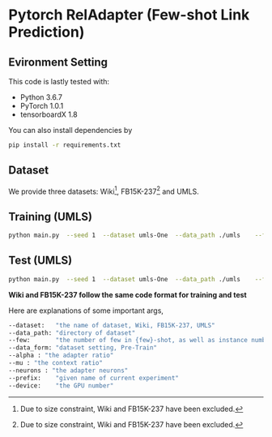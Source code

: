 # Pytorch RelAdapter (Few-shot Link Prediction)

## Evironment Setting
This code is lastly tested with:
* Python 3.6.7
* PyTorch 1.0.1
* tensorboardX 1.8

You can also install dependencies by
```bash
pip install -r requirements.txt
```

## Dataset
We provide three datasets: Wiki[^1], FB15K-237[^1] and UMLS.


## Training (UMLS)
```bash
python main.py  --seed 1  --dataset umls-One  --data_path ./umls    --few 3  --step train  --mu 0.3  --alpha 0.1 --neuron 50    --eval_by_rel False   --prefix umlsone_3shot_pretrain  --device 0
```

## Test (UMLS)
```bash
python main.py  --seed 1  --dataset umls-One  --data_path ./umls    --few 3  --step test  --mu 0.3  --alpha 0.1 --neuron 50    --eval_by_rel True --prefix umlsone_3shot_pretrain  --device 0
```
**Wiki and FB15K-237 follow the same code format for training and test**

Here are explanations of some important args,

```bash
--dataset:   "the name of dataset, Wiki, FB15K-237, UMLS"
--data_path: "directory of dataset"
--few:       "the number of few in {few}-shot, as well as instance number in support set"
--data_form: "dataset setting, Pre-Train"
--alpha : "the adapter ratio"
--mu : "the context ratio"
--neurons : "the adapter neurons"
--prefix:    "given name of current experiment"
--device:    "the GPU number"
```
[^1]: Due to size constraint, Wiki and FB15K-237 have been excluded.
